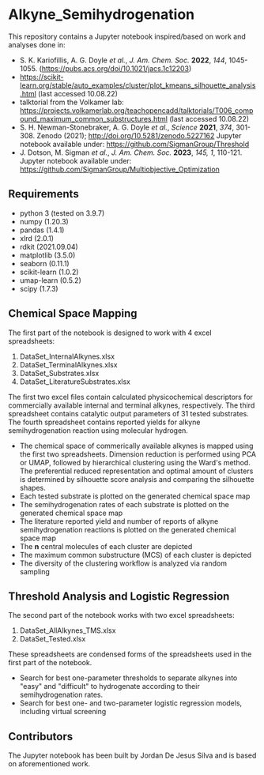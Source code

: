 # Alkyne_Semihydrogenation

This repository contains a Jupyter notebook inspired/based on work and analyses done in:

* S. K. Kariofillis, A. G. Doyle *et al.*, *J. Am. Chem. Soc.* **2022**, *144*, 1045-1055. (https://pubs.acs.org/doi/10.1021/jacs.1c12203)
* https://scikit-learn.org/stable/auto_examples/cluster/plot_kmeans_silhouette_analysis.html (last accessed 10.08.22)
* talktorial from the Volkamer lab: https://projects.volkamerlab.org/teachopencadd/talktorials/T006_compound_maximum_common_substructures.html (last accessed 10.08.22)
* S. H. Newman-Stonebraker, A. G. Doyle *et al.*, *Science* **2021**, *374*, 301-308. Zenodo (2021); http://doi.org/10.5281/zenodo.5227162 Jupyter notebook available under: https://github.com/SigmanGroup/Threshold  
* J. Dotson, M. Sigman *et al.*, *J. Am. Chem. Soc.* **2023**, *145, 1*, 110-121. Jupyter notebook available under: https://github.com/SigmanGroup/Multiobjective_Optimization

## Requirements
* python 3 (tested on 3.9.7)
* numpy (1.20.3)
* pandas (1.4.1)
* xlrd (2.0.1)
* rdkit (2021.09.04)
* matplotlib (3.5.0)
* seaborn (0.11.1)
* scikit-learn (1.0.2)
* umap-learn (0.5.2)
* scipy (1.7.3)

## Chemical Space Mapping
The first part of the notebook is designed to work with 4 excel spreadsheets:
1) DataSet_InternalAlkynes.xlsx
2) DataSet_TerminalAlkynes.xlsx
3) DataSet_Substrates.xlsx
4) DataSet_LiteratureSubstrates.xlsx

The first two excel files contain calculated physicochemical descriptors for commercially available internal and terminal alkynes, respectively. The third spreadsheet contains catalytic output parameters of 31 tested substrates. The fourth spreadsheet contains reported yields for alkyne semihydrogenation reaction using molecular hydrogen.

* The chemical space of commerically available alkynes is mapped using the first two spreadsheets. 
Dimension reduction is performed using PCA or UMAP, followed by hierarchical clustering using the Ward's method. The preferential reduced representation and optimal amount of clusters is determined by silhouette score analysis and comparing the silhouette shapes.
* Each tested substrate is plotted on the generated chemical space map
* The semihydrogenation rates of each substrate is plotted on the generated chemical space map
* The literature reported yield and number of reports of alkyne semihydrogenation reactions is plotted on the generated chemical space map
* The **n** central molecules of each cluster are depicted
* The maximum common substructure (MCS) of each cluster is depicted
* The diversity of the clustering workflow is analyzed via random sampling

## Threshold Analysis and Logistic Regression
The second part of the notebook works with two excel spreadsheets:

1) DataSet_AllAlkynes_TMS.xlsx
2) DataSet_Tested.xlsx

These spreadsheets are condensed forms of the spreadsheets used in the first part of the notebook.

* Search for best one-parameter thresholds to separate alkynes into "easy" and "difficult" to hydrogenate according to their semihydrogenation rates.
* Search for best one- and two-parameter logistic regression models, including virtual screening

## Contributors
The Jupyter notebook has been built by Jordan De Jesus Silva and is based on aforementioned work.
